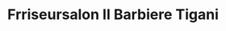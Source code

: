 ---
title: "Frriseursalon Il Barbiere Tigani"
url: /langenfeld/frriseursalon-il-barbiere-tigani/
shop: Friseur
---